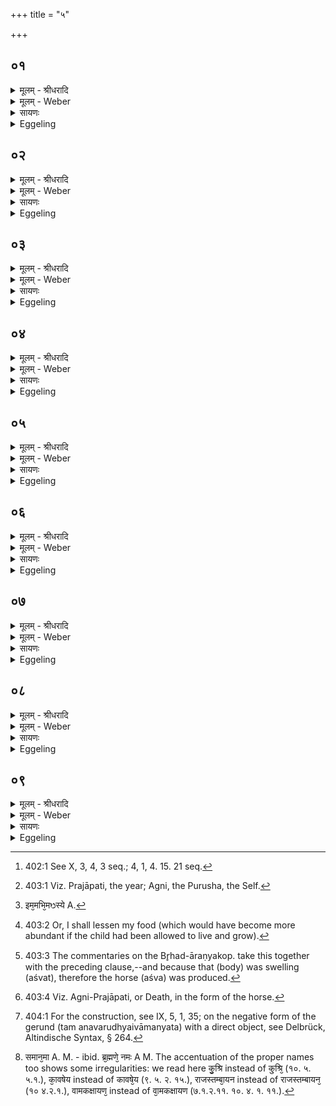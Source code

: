 +++
title = "५"

+++


## ०१
<details><summary>मूलम् - श्रीधरादि</summary>

नै᳘वेह कि᳘ञ्चना᳘ग्र ऽआसीत्॥  
(न्मृ) मृत्यु᳘नै᳘वेदमा᳘वृतमासीदशनाय᳘या ऽशनाया हि᳘ मृत्युस्तन्म᳘नो ऽकुरुतात्मन्वी᳘ स्यामि᳘ति सो᳘ ऽर्चन्नचरत्तस्या᳘र्चत ऽआ᳘पो ऽजायन्ता᳘र्चते वै᳘ मे क᳘मभूदि᳘ति त᳘दे᳘वा᳘र्क्यस्यार्कत्त्वं[[!!]] क᳘ᳫँ᳘ ह वा᳘ ऽअस्मै भवति य᳘ ऽएव᳘मेत᳘द᳘र्क्यस्यार्कत्वं[[!!]] व्वेद[[!!]]॥
</details>

<details><summary>मूलम् - Weber</summary>

नैॗवेह किं᳘ चना᳘ग्र आसीत्॥  
मृत्यु᳘नैॗवेदमा᳘वृतमासीदशनाय᳘याशनाया हि᳘ मृत्युस्तन्म᳘नोऽकुरुतात्मन्वी᳘ स्यामि᳘ति सो᳘ऽर्चन्नचरत्तस्या᳘र्चत आ᳘पोऽजायन्ता᳘र्चते वै᳘ मे क᳘मभूदि᳘ति त᳘देॗवार्क्य᳘स्यार्कत्वं क᳘ᳫं᳘ ह वा अस्मै भवति य᳘ एव᳘मेत᳘दर्क्य᳘स्यार्कत्वं वे᳘द॥
</details>

<details><summary>सायणः</summary>

…
</details>

<details><summary>Eggeling</summary>

1. Verily, there was nothing here in the beginning: by Death this (universe) was covered, by hunger, for Death is hunger. He created for himself this mind, thinking, 'May I have a soul.' He went on worshipping. Whilst he was worshipping the waters were produced. 'Verily, to me worshipping (arc) water (kam) has been produced,' thus (he thought): this, indeed, is the Arka-nature of the Arkya [^egg_818]; and, verily, there is joy (kam) for him who thus knows the Arka-nature of the Arkya.

[^egg_818]: 402:1 See X, 3, 4, 3 seq.; 4, 1, 4. 15. 21 seq.
</details>

## ०२
<details><summary>मूलम् - श्रीधरादि</summary>

(न्दा᳘) आ᳘पो वा᳘ ऽअर्कः[[!!]]॥  
(स्त) तद्य᳘दपाᳫँ᳭ श᳘र ऽआ᳘सीत्तत्स᳘महन्यत सा᳘ पृथिव्य᳘भवत्त᳘स्यामश्राम्यत्त᳘स्य श्रान्त᳘स्य तप्त᳘स्य ते᳘जो र᳘सो नि᳘रवर्तत्ताग्निः[[!!]]॥
</details>

<details><summary>मूलम् - Weber</summary>

आ᳘पो वा᳘ अर्कः᳟॥  
तद्य᳘दपां श᳘र आ᳘सीत्तत्स᳘महन्यत सा᳘ पृथिव्य᳘भवत्त᳘स्यामश्राम्यत्त᳘स्य श्रान्त᳘स्य तप्त᳘स्य ते᳘जो र᳘सो नि᳘रवर्तताग्निः᳟॥
</details>

<details><summary>सायणः</summary>

…
</details>

<details><summary>Eggeling</summary>

2. The Arka, doubtless, is the waters; and the cream (froth) which was on the waters was compacted, and became this earth. Thereon he wearied himself, and the glow and essence (sweat) of him thus wearied and heated developed into Fire.
</details>

## ०३
<details><summary>मूलम् - श्रीधरादि</summary>

स᳘ त्रे᳘धा ऽऽत्मा᳘नं᳘ व्यकुरुत[[!!]]॥  
(ता) आदित्यं᳘ तृ᳘तीयं[[!!]] व्वायुं᳘ तृ᳘तीयᳫँ᳭[[!!]] स᳘ ऽएष᳘ प्राण᳘स्त्रेधा विहितस्त᳘स्य प्रा᳘ची दिक्छि᳘रो ऽसौ᳘ चासौ᳘ चेर्माव᳘थास्य[[!!]] प्रती᳘ची दिक्पु᳘च्छमसौ᳘ चासौ᳘ च स᳘क्थ्यौ द᳘क्षिणा चो᳘दीची च पार्श्वे द्यौ᳘ष्पृष्ठ᳘मन्त᳘रिक्षमुद᳘रमियमु᳘रः स᳘ ऽए᳘षो ऽप्सु प्र᳘तिष्ठितो य᳘त्र᳘ क्व[[!!]] चै᳘ति त᳘देव प्र᳘तितिष्ठत्येवं᳘ व्विद्वा᳘न्॥
</details>

<details><summary>मूलम् - Weber</summary>

स᳘ त्रेॗधात्मा᳘नं व्य᳘कुरुत॥  
आदित्यं᳘ तृती᳘यं वायुं᳘ तृती᳘यᳫं स᳘ एष᳘ प्राण᳘स्त्रेधाविहितस्त᳘स्य प्रा᳘ची दिक्शि᳘रोऽसौ᳘ चासौ᳘ चेर्मा᳘व᳘थास्य प्रती᳘ची दिक्पु᳘छमसौ᳘ चासौ᳘ च सॗक्थ्यौ द᳘क्षिणा चो᳘दीची च पार्श्वे द्यौ᳘ष्पृष्ठ᳘मन्त᳘रिक्षमुद᳘रमियमु᳘रः स᳘ एॗषोऽप्सु प्र᳘तिष्ठितो य᳘त्र क्व᳘ चै᳘ति त᳘देव प्र᳘तितिष्ठत्येवं᳘ विद्वान्॥
</details>

<details><summary>सायणः</summary>

…
</details>

<details><summary>Eggeling</summary>

3. He made himself threefold--(Agni being one-third), Āditya one-third, and Vāyu one-third: that is this threefold breath. The eastern quarter was his head, this and that (intermediate quarters) are his fore-feet, the western quarter his tail, this and that (intermediate quarters) his thighs, the southern and northern quarters his flanks; the sky his back, the air his belly, and this (earth) his chest:--on the waters he was established any and everywhere, and so indeed is he established who knows this.
</details>

## ०४
<details><summary>मूलम् - श्रीधरादि</summary>

(न्त्सो) सो ऽकामयत॥  
द्विती᳘यो म ऽआत्मा᳘ जायेते᳘ति स म᳘नसा व्वा᳘चं मिथुनᳫँ᳭ स᳘मभवदशनाया᳘ मृत्युस्तद्यद्रे᳘त ऽआ᳘सीत्स᳘ संव्वत्स᳘रो ऽभवन्न᳘ ह पुरा त᳘तः संव्वत्सर᳘ ऽआस त᳘मेता᳘वन्तं काल᳘मबिभर्य्या᳘वान्त्संव्वत्सरस्त᳘मेता᳘वतः काल᳘स्य पर᳘स्तादसृजत तं᳘ जात᳘मभिव्या᳘ददात्सभा᳘णकरो᳘त्सैव व्वा᳘गभवत्॥
</details>

<details><summary>मूलम् - Weber</summary>

सोऽकामयत॥  
द्विती᳘यो म आत्मा᳘ जायेते᳘ति स म᳘नसा वा᳘चम् मिथुनᳫं स᳘मभवदशनाया᳘म् मृत्युस्तद्यद्रे᳘त आ᳘सीत्स᳘ संवत्सॗरोऽभवन्न᳘ ह पुरा त᳘तः संवत्सर᳘ आस त᳘मेता᳘वन्तं काल᳘मबिभर्या᳘वान्त्संवत्सरस्त᳘मेता᳘वतः काल᳘स्य पर᳘स्तादसृजत तं᳘ जात᳘मभिव्या᳘ददात्स भा᳘णकरोॗत्सैव वा᳘गभवत्॥
</details>

<details><summary>सायणः</summary>

…
</details>

<details><summary>Eggeling</summary>

4. He desired, 'May a second self be produced for me.' By his mind he entered into union with speech,--(to wit) Death with hunger: the seed which was produced became the year, for theretofore there was no year. For as long as the year he (Death) carried him (within him), and at the end of that time he produced him [^egg_819]. He opened his mouth (to devour) the new-born one, and he (the child) cried 'bhāṇ'; thus speech was produced.

[^egg_819]: 403:1 Viz. Prajāpati, the year; Agni, the Purusha, the Self.
</details>

## ०५
<details><summary>मूलम् - श्रीधरादि</summary>

(त्स᳘) स᳘ ऽऐक्षत॥  
य᳘दि वा᳘ ऽइम᳘मभिमᳫँ᳭स्ये क᳘नीयो᳘ ऽन्नं करिष्य ऽइ᳘ति स त᳘या व्वाचा ते᳘नात्म᳘नेदᳫँ᳭ स᳘र्व्वमसृजत य᳘दिदं किञ्च᳘ ऽर्चो य᳘जूᳫँ᳭षि सा᳘मानि च्छ᳘न्दाᳫँ᳭सि यज्ञा᳘न्प्रजां᳘ पशून्त्स य᳘द्यदेवा᳘सृजत त᳘त्तद᳘त्तुमध्रियत स᳘र्व्वं वा᳘ ऽअत्ती᳘ति तद᳘दितेरदितित्वᳫँ᳭ स᳘र्व्वस्यात्ता᳘ भवति स᳘र्व्वमस्या᳘न्नं भवति य᳘ ऽएव᳘मेतद᳘दितेरदितित्वं व्वे᳘द॥
</details>

<details><summary>मूलम् - Weber</summary>

स᳘ ऐक्षत॥  
य᳘दि वा᳘ इम᳘मभिमंस्ये [^wbr_1] क᳘नीयो᳘ऽन्नं करिष्य इ᳘ति स त᳘या वाचा ते᳘नात्म᳘नेदᳫं स᳘र्वमसृजत य᳘दिदं किं च᳘र्चो य᳘जूंषि सा᳘मानि छ᳘न्दांसि यज्ञा᳘न्प्रजा᳘म् पशून्त्स य᳘द्यदेवा᳘सृजत त᳘त्तद᳘त्तुमध्रियत स᳘र्वं वा᳘ अत्ती᳘ति तद᳘दितेरदितित्वᳫं स᳘र्वस्यात्ता᳘ भवति स᳘र्वमस्या᳘न्नम् भवति य᳘ एव᳘मेतद᳘दितेरदितित्वं वे᳘द॥  

[^wbr_1]: इम᳘मभि᳘मᳫस्ये A.
</details>

<details><summary>सायणः</summary>

…
</details>

<details><summary>Eggeling</summary>

5. He bethought him, 'Surely, if I kill him, I shall gain but little food [^egg_820].' By that speech and that soul of his he created all this (universe) whatsoever there is,--R̥c (hymn-verses), Yajus (formulas), Sāman (hymn-tunes), metres, sacrifices, men, and beasts. And whatsoever he created he set about devouring; and because he eats (ad) everything, hence the name 'Aditi'; and, verily, he who thus knows the nature of Aditi becomes an eater of everything, and all food becomes his.

[^egg_820]: 403:2 Or, I shall lessen my food (which would have become more abundant if the child had been allowed to live and grow).
</details>

## ०६
<details><summary>मूलम् - श्रीधरादि</summary>

सो ऽकामयत॥  
भू᳘यसा यज्ञे᳘न भू᳘यो यजेये᳘ति᳘ सो ऽश्राम्यत्स त᳘पो ऽतप्यत त᳘स्य श्रान्त᳘स्य तप्त᳘स्य य᳘शो व्वी᳘र्य्यमु᳘दक्रामत्प्राणा वै य᳘शो व्वीर्य्यं[[!!]] त᳘त्प्राणेषू᳘त्क्रान्तेषु श᳘रीरᳫँ᳭ श्व᳘यितुमध्रियत त᳘स्य शरीर ऽएव[[!!]] म᳘न ऽआ᳘सीत्॥
</details>

<details><summary>मूलम् - Weber</summary>

सोऽकामयत॥  
भू᳘यसा यज्ञे᳘न भू᳘यो यजेये᳘तिॗ सोऽश्राम्यत्स त᳘पोऽतप्यत त᳘स्य श्रान्त᳘स्य तप्त᳘स्य य᳘शो वीर्य᳘मु᳘दक्रामत्प्राणा वै य᳘शो वीर्यं᳘ त᳘त्प्राणेषू᳘त्क्रान्तेषु श᳘रीरं श्व᳘यितुमध्रियत त᳘स्य श᳘रीर एव म᳘न आसीत्॥
</details>

<details><summary>सायणः</summary>

…
</details>

<details><summary>Eggeling</summary>

6. He desired, 'May I again sacrifice by yet another sacrifice.' He wearied himself and practised austerity. From him, thus wearied and heated, glory and vigour departed; and glory and vigour, indeed, are the vital airs. The vital airs having departed, that body of his began to swell. The mind was yet in the body;--
</details>

## ०७
<details><summary>मूलम् - श्रीधरादि</summary>

(त्सो) सो ऽकामयत॥  
मे᳘ध्यं म ऽइद᳘ᳫँ᳘ स्यादात्म᳘न्व्यने᳘न[[!!]] स्यामि᳘ति ततो᳘ ऽश्वः स᳘मभवद्यद᳘श्वत्तन्मे᳘ध्यमभूदि᳘ति त᳘दे᳘वाश्वमेध᳘स्याश्वमेधत्व᳘मेष᳘ ह वा᳘ ऽअश्वमेधं व्वेद य᳘ ऽएनमेवं व्वे᳘द॥
</details>

<details><summary>मूलम् - Weber</summary>

सोऽकामयत॥  
मे᳘ध्यं म इद᳘ᳫं᳘ स्यादात्मन्व्य᳘ने᳘न स्यामि᳘ति ततो᳘ऽश्वः स᳘मभवद्यद᳘श्वत्तन्मे᳘ध्यमभूदि᳘ति त᳘देॗवाश्वमेध᳘स्याश्वमेधत्व᳘मेष᳘ ह वा᳘ अश्वमेधं वेद य᳘ एनमेवं वे᳘द॥
</details>

<details><summary>सायणः</summary>

…
</details>

<details><summary>Eggeling</summary>

7. He desired, 'May this (body) of mine be sacrificially pure: may I thereby be possessed of a self!' Thereupon the horse (aśva) was produced; and because that which was swelling [^egg_821] (aśvat) became pure (medhya) therefore the name Aśvamedha (belongs to that sacrifice). He, indeed, knows the Aśvamedha who thus knows him [^egg_822].

[^egg_821]: 403:3 The commentaries on the Br̥had-āraṇyakop. take this together with the preceding clause,--and because that (body) was swelling (aśvat), therefore the horse (aśva) was produced.

[^egg_822]: 403:4 Viz. Agni-Prajāpati, or Death, in the form of the horse.
</details>

## ०८
<details><summary>मूलम् - श्रीधरादि</summary>

तम᳘नवरुध्द्येवामन्यत॥  
त᳘ᳫँ᳘ संव्वत्सर᳘स्य पर᳘स्तादात्म᳘न ऽआ᳘लभत पशू᳘न्देव᳘ताभ्यः प्र᳘त्यौहत्त᳘स्मात्सर्व्वदे᳘वत्यं प्रो᳘क्षितं प्राजापत्यमा᳘लभन्त ऽएष वा᳘ ऽश्वमेधो य ऽएष[[!!]] त᳘पति त᳘स्य संव्वत्सर᳘ ऽआ᳘त्मा ऽय᳘मग्नि᳘रर्कस्त᳘स्येमे᳘ लोका᳘ आत्मा᳘नस्ता᳘वेता᳘वर्काश्वमेधौ᳘ सो पु᳘नरे᳘कैव᳘ देव᳘ता भवति मृत्युरेवा᳘प[[!!]] पुनर्मृत्युं᳘ जयति᳘ नैनं मृत्यु᳘राप्नोति मृत्यु᳘रस्यात्मा᳘ भवति स᳘र्व्वमा᳘युरेत्येता᳘सां देव᳘तानामे᳘को भवति य᳘ ऽएवं व्वेद[[!!]]॥ (शतम् ५५००)॥
</details>

<details><summary>मूलम् - Weber</summary>

तम᳘नवरुध्येवामन्यत॥  
त᳘ᳫं᳘ संवत्सर᳘स्य पर᳘स्तादात्म᳘न आ᳘लभत पशू᳘न्देव᳘ताभ्यः प्र᳘त्यौहत्त᳘सम्:त्सर्वदे᳘वत्यम् प्रो᳘क्षितम् प्राजापत्यमा᳘लभन्त एष वा᳘ अश्वमेधो य᳘ एष त᳘पति त᳘स्य संवत्सर᳘ आॗत्माय᳘मग्नि᳘रर्कस्त᳘स्येमे᳘ लोका᳘ आत्मा᳘नस्ता᳘वेता᳘वर्कामेधौॗ सो पु᳘नरे᳘कैव᳘ देव᳘ता भवति मृत्यु᳘रेवा᳘प पुनर्मृत्युं᳘ जयतिॗ नैनम् मृत्यु᳘राप्नोति मृत्युरस्यात्मा᳘ भवति स᳘र्वमा᳘युरेत्येता᳘सां देव᳘तानामे᳘को भवति य᳘ एवं वे᳘द॥
</details>

<details><summary>सायणः</summary>

…
</details>

<details><summary>Eggeling</summary>

8. He bethought him of leaving it unrestrained [^egg_823]. At the end of a year he slaughtered it for his own self, and made over the (sacrificial) animals to the deities: therefore they slaughter the consecrated (victim) as one that, in its nature as Prajāpati, represents all the deities. But the Aśvamedha, in truth, is he that shines yonder (the sun), and the year is his body. The Arka is this Fire, and these worlds are his bodies. These two are the Arka and Aśvamedha; but these, indeed, become again one deity, to wit, Death. And, verily, whosoever knows this, conquers recurrent Death, and Death has no hold on him: Death is his own self; he attains all life, and becomes one of those deities.

[^egg_823]: 404:1 For the construction, see IX, 5, 1, 35; on the negative form of the gerund (tam anavarudhyaivāmanyata) with a direct object, see Delbrück, Altindische Syntax, § 264.
</details>

## ०९
<details><summary>मूलम् - श्रीधरादि</summary>

(दा᳘) अ᳘थ व्वᳫँ᳭शः᳘॥  
समान᳘मासा᳘ञ्जीवी पु᳘त्रात्सा᳘ञ्जीवीपु᳘त्रो मा᳘ण्डूकायनेर्म्मा᳘ण्डूकायनिर्म्मा᳘ण्डव्यान्मा᳘ण्डव्यः कौ᳘त्सात्कौ᳘त्सो मा᳘हित्थेर्म्मा᳘हित्थिर्व्वामकक्षायणा᳘द्वामकक्षायणो व्वा᳘त्स्याद्वा᳘त्स्यः शा᳘ण्डिल्याच्छा᳘ण्डिल्यः कु᳘श्रेः कु᳘श्रिर्य्यज्ञ᳘वचसो राजस्तम्बा᳘यनाद्यज्ञ᳘वचा राजस्तम्बा᳘यनस्तुरात्का᳘वषेयात्तुरः का᳘वषेयः प्प्रजा᳘पतेः प्प्रजा᳘पतिर्ब्र᳘ह्मणो ब्र᳘ह्म स्वय᳘म्भु ब्र᳘ह्मणे᳘ नमः[[!!]]॥
</details>
<details><summary>मूलम् - Weber</summary>

अ᳘थ वंशः᳟॥  
समानमा [^wbr_2] सां᳘जीवीपु᳘त्रात्सां᳘जीवीपु᳘त्रो मा᳘ण्डूकायनेर्मा᳘ण्डूकायनिर्मा᳘ण्डव्यान्मा᳘ण्डव्यः कौ᳘त्सात्कौ᳘त्सो मा᳘हित्थेर्मा᳘हित्थिर्वामकक्षायणा᳘द्वामकक्षायणो वा᳘त्स्याद्वा᳘त्स्यः शा᳘ण्डिल्याछा᳘ण्डिल्यः कु᳘श्रेः कु᳘श्रिर्यज्ञ᳘वचसो राजस्तम्बा᳘यनाद्यज्ञ᳘वचा राजस्तम्बा᳘यनस्तुरात्का᳘वषेयात्तुरः का᳘वषेयः प्रजा᳘पतेः प्रजा᳘पतिर्ब्र᳘ह्मणो ब्र᳘ह्म स्वय᳘म्भु ब्र᳘ह्मणे न᳘मः॥  

[^wbr_2]: समान᳘मा A. M. - ibid. ब्र᳘ह्मणे᳘ नमः A M. The accentuation of the proper names too shows some irregularities: we read here कु᳘श्रि instead of कु्श्रि᳘ (१०. ५. ५.१.), का᳘वषेय instead of कावषे᳘य (९. ५. २. १५.), राजस्तम्बा᳘यन instead of राजस्तम्बायन᳘ (१० ४.२.१.), वामकक्षायण᳘ instead of वा᳘मकक्षायण (७.१.२.११. १०. ४. १. ११.).
</details>

<details><summary>सायणः</summary>

…
</details>
<details><summary>Eggeling</summary>

9. Now the line of succession (of teachers). The same as far as Sāṁjīvīputra. Sāṁjīvīputra (received it) from Māṇḍūkāyani, Māṇḍūkāyani from Māṇdavya, Māṇdavya from Kautsa, Kautsa from Māhitthi, Māhitthi from Vāmakakshāyaṇa, Vāmakakshāyaṇa from Vātsya, Vātsya from Śāṇḍilya, Śāṇḍilya from Kuśri, Kuśri from Yagñavacas Rājastambāyana, Yajñavacas Rājastambāyana from Tura Kāvasheya, Tura Kāvasheya from Prajāpati, Prajāpati from Brahman (n.). Brahman is the self-existent: reverence be to Brahman!
</details>


